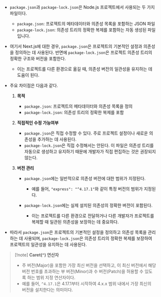 
- `package.json`과 `package-lock.json`은 Node.js 프로젝트에서 사용되는 두 가지 파일이다.
	- `package.json`: 프로젝트의 메타데이터와 의존성 목록을 포함하는 JSON 파일
	- `package-lock.json`: 의존성 트리의 정확한 복제를 포함하는 자동 생성된 파일입니다.

- 여기서 Next.js에 대한 경우, `package.json`은 프로젝트의 기본적인 설정과 의존성을 정의하는 데 사용된다. 반면에 `package-lock.json`은 프로젝트 의존성 트리의 정확한 구조와 버전을 포함한다.
	- 이는 프로젝트를 다른 환경으로 옮길 때, 의존성 버전의 일관성을 유지하는 데 도움이 된다.

- 주요 차이점은 다음과 같다.
	1. **목적**
	    - `package.json`: 프로젝트의 메타데이터와 의존성 목록을 정의
	    - `package-lock.json`: 의존성 트리의 정확한 복제를 포함
	    
	2. **직접적인 수정 가능여부**
	    - `package.json`은 직접 수정할 수 있다. 주로 프로젝트 설정이나 새로운 의존성을 추가하는 데 사용된다.
	    - `package-lock.json`은 직접 수정해서는 안된다. 이 파일은 의존성 트리를 자동으로 생성하고 유지하기 때문에 개발자가 직접 편집하는 것은 권장되지 않는다.
	    
	3. **버전 관리**
	    - `package.json`에는 일반적으로 의존성 버전에 대한 범위가 지정된다. 
		    - 예를 들어, `"express": "^4.17.1"`와 같이 특정 버전의 범위가 지정된다.
		
	    - `package-lock.json`에는 실제 설치된 의존성의 정확한 버전이 포함된다.
		    - 이는 프로젝트를 다른 환경으로 전달하거나 다른 개발자가 프로젝트를 복제할 때 일관된 의존성을 보장하는 데 중요하다.

- 따라서 `package.json`은 프로젝트의 기본적인 설정을 정의하고 의존성 목록을 관리하는 데 사용되며, `package-lock.json`은 의존성 트리의 정확한 복제를 보장하여 프로젝트의 일관성을 유지하는 데 사용된다.

> [!note]  **Caret(^) 연산자**
> - 주 버전(Major)을 포함한 가장 최신 버전을 선택하고, 이 최신 버전에서 해당 버전 번호를 초과하는 부 버전(Minor)과 수 버전(Patch)을 허용할 수 있도록 하는 범위 지정 연산자이다.
> - 예를 들어, `^4.17.1`은 4.17.1부터 시작하여 4.x.x 범위 내에서 가장 최신의 버전을 설치한다는 의미이다.
>
